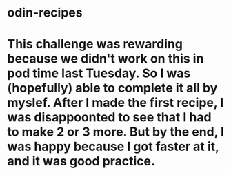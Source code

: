 # odin-recipes
# This challenge was rewarding because we didn't work on this in pod time last Tuesday. So I was (hopefully) able to complete it all by myslef. After I made the first recipe, I was disappoonted to see that I had to make 2 or 3 more. But by the end, I was happy because I got faster at it, and it was good practice. 
